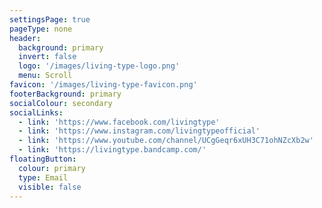 ```yaml
---
settingsPage: true
pageType: none
header:
  background: primary
  invert: false
  logo: '/images/living-type-logo.png'
  menu: Scroll
favicon: '/images/living-type-favicon.png'
footerBackground: primary
socialColour: secondary
socialLinks:
  - link: 'https://www.facebook.com/livingtype'
  - link: 'https://www.instagram.com/livingtypeofficial'
  - link: 'https://www.youtube.com/channel/UCgGeqr6xUH3C71ohNZcXb2w'
  - link: 'https://livingtype.bandcamp.com/'
floatingButton:
  colour: primary
  type: Email
  visible: false
---
```


